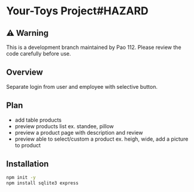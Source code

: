 # Your-Toys Project#HAZARD

## ⚠️ Warning
This is a development branch maintained by Pao 112. Please review the code carefully before use.

## Overview
Separate login from user and employee with selective button.

## Plan
- add table products
- preview products list ex. standee, pillow 
- preview a product page with description and review
- preview able to select/custom a product ex. heigh, wide, add a picture to product

## Installation
```bash
npm init -y
npm install sqlite3 express
